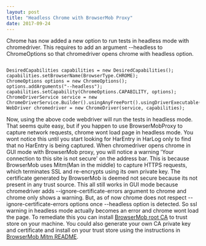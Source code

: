 ```yaml
---
layout: post
title: "Headless Chrome with BrowserMob Proxy"
date: 2017-09-24
---
```


Chrome has now added a new option to run tests in headless mode with chromedriver. This requires to add an argument --headless to ChromeOptions so that chromedriver opens chrome with headless option. 

<pre class="hightlight"><code>
DesiredCapabilities capabilities = new DesiredCapabilities();
capabilities.setBrowserName(BrowserType.CHROME);
ChromeOptions options = new ChromeOptions();
options.addArguments("--headless");
capabilities.setCapability(ChromeOptions.CAPABILITY, options);
ChromeDriverService service = new ChromeDriverService.Builder().usingAnyFreePort().usingDriverExecutable(CHROMEDRIVER_LOCATION).build();
WebDriver chromedriver = new ChromeDriver(service, capabilities);
</code></pre> 

Now, using the above code webdriver will run the tests in headless mode. That seems quite easy, but if you happen to use BrowserMobProxy to capture network requests, chrome wont load page in headless mode. You wont notice this until you start looking for HarEntry in HarLog only to find that no HarEntry is being captured. When chromedriver opens chrome in GUI mode with BrowserMob proxy, you will notice a warning 'Your connection to this site is not secure' on the address bar. This is because BrowserMob uses Mitm(Man in the middle) to capture HTTPS requests, which terminates SSL and re-encrypts using its own private key. The certificate generated by BrowserMob is deemed not secure because its not present in any trust source. This all still works in GUI mode because chromedriver adds --ignore-certificate-errors argument to chrome and chrome only shows a warning. But, as of now chrome does not respect --ignore-certificate-errors options once --headless option is detected. So ssl warning in headless mode actually becomes an error and chrome wont load the page. 
To remediate this you can install <a href="https://github.com/lightbody/browsermob-proxy/blob/master/browsermob-core/src/main/resources/sslSupport/ca-certificate-rsa.cer">BrowserMob root CA</a> to trust store on your machine. You could also generate your own CA private key and certificate and install on your trust store using the instructions in <a href="https://github.com/lightbody/browsermob-proxy/blob/master/mitm/README.md">BrowserMob Mitm README</a>. 

